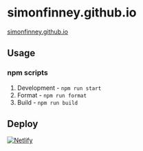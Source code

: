 # simonfinney.github.io

[simonfinney.github.io](http://simonfinney.github.io/)

## Usage

### npm scripts

1. Development - `npm run start`
2. Format - `npm run format`
3. Build - `npm run build`

## Deploy

[![Netlify](https://www.netlify.com/img/deploy/button.svg)](https://app.netlify.com/start/deploy?repository=https://github.com/gatsbyjs/gatsby-starter-default)
